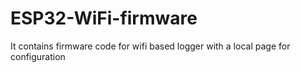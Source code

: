 # ESP32-WiFi-firmware
It contains firmware code for wifi based logger with a local page for configuration 
